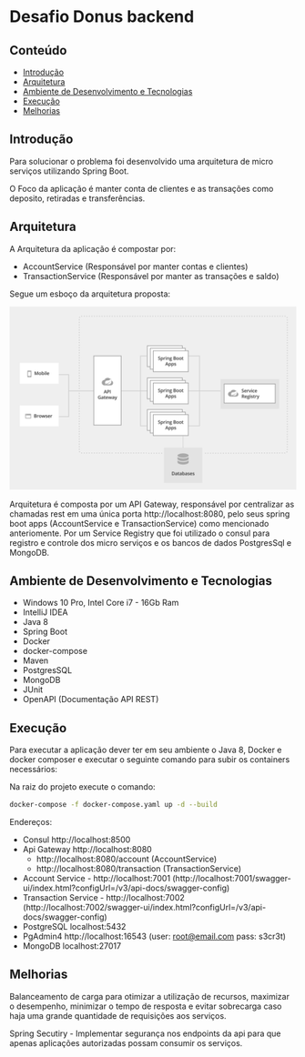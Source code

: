 # Desafio Donus backend

## Conteúdo

- [Introdução](#introdução)
- [Arquitetura](#arquitetura)
- [Ambiente de Desenvolvimento e Tecnologias](#ambiente-de-desenvolvimento-e-tecnologias)
- [Execução](#execução)
- [Melhorias](#melhorias)


## Introdução

Para solucionar o problema foi desenvolvido uma arquitetura de micro serviços utilizando Spring Boot.

O Foco da aplicação é manter conta de clientes e as transações como deposito, retiradas e transferências.

## Arquitetura

A Arquitetura da aplicação é compostar por:
- AccountService (Responsável por manter contas e clientes)
- TransactionService (Responsável por manter as transações e saldo)

Segue um esboço da arquitetura proposta:

![alt text](arquitetura.png)

Arquitetura é composta por um API Gateway, responsável por centralizar as chamadas rest em uma única porta http://localhost:8080, pelo seus spring boot apps (AccountService e TransactionService) como mencionado anteriomente.
Por um Service Registry que foi utilizado o consul para registro e controle dos micro serviços e os bancos de dados PostgresSql e MongoDB.

## Ambiente de Desenvolvimento e Tecnologias
- Windows 10 Pro, Intel Core i7 - 16Gb Ram
- IntelliJ IDEA
- Java 8
- Spring Boot
- Docker
- docker-compose
- Maven
- PostgresSQL
- MongoDB
- JUnit
- OpenAPI (Documentação API REST)

## Execução

Para executar a aplicação dever ter em seu ambiente o Java 8, Docker e docker composer e executar o seguinte comando para subir os containers necessários:

Na raiz do projeto execute o comando:
```sh
docker-compose -f docker-compose.yaml up -d --build
```

Endereços:
- Consul http://localhost:8500
- Api Gateway http://localhost:8080
  - http://localhost:8080/account (AccountService)
  - http://localhost:8080/transaction (TransactionService)
- Account Service - http://localhost:7001 (http://localhost:7001/swagger-ui/index.html?configUrl=/v3/api-docs/swagger-config)
- Transaction Service - http://localhost:7002 (http://localhost:7002/swagger-ui/index.html?configUrl=/v3/api-docs/swagger-config)
- PostgreSQL localhost:5432
- PgAdmin4 http://localhost:16543 (user: root@email.com pass: s3cr3t)
- MongoDB localhost:27017

## Melhorias
Balanceamento de carga para otimizar a utilização de recursos, maximizar o desempenho, minimizar o tempo de resposta e evitar sobrecarga caso haja uma grande quantidade de requisições aos serviços.

Spring Secutiry - Implementar segurança nos endpoints da api para que apenas aplicações autorizadas possam consumir os serviços.
